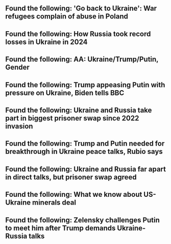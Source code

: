 ## Found the following: 'Go back to Ukraine': War refugees complain of abuse in Poland  

## Found the following: How Russia took record losses in Ukraine in 2024  

## Found the following: AA: Ukraine/Trump/Putin, Gender  

## Found the following: Trump appeasing Putin with pressure on Ukraine, Biden tells BBC  

## Found the following: Ukraine and Russia take part in biggest prisoner swap since 2022 invasion  

## Found the following: Trump and Putin needed for breakthrough in Ukraine peace talks, Rubio says  

## Found the following: Ukraine and Russia far apart in direct talks, but prisoner swap agreed  

## Found the following: What we know about US-Ukraine minerals deal  

## Found the following: Zelensky challenges Putin to meet him after Trump demands Ukraine-Russia talks  


